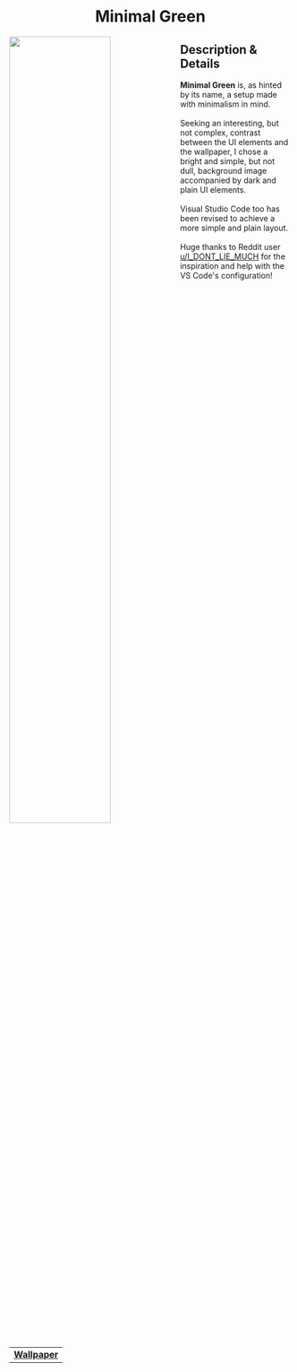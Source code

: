 <h1 align="center"> Minimal Green </h1>
<img width="60%" align="left" src="https://user-images.githubusercontent.com/61376940/168605102-d9bcde75-f231-4f9f-9a66-3341afb6c54e.png">
<h2> Description & Details</h2>  
<p> 
  <b>Minimal Green</b> is, as hinted by its name, a setup made with minimalism in mind.
  <br><br>
  Seeking an interesting, but not complex, contrast between the UI elements and the wallpaper, I chose a bright and simple, but not dull, background image accompanied by dark and plain UI elements.
  <br><br>
  Visual Studio Code too has been revised to achieve a more simple and plain layout.
  <br><br>
  Huge thanks to Reddit user <a href="https://www.reddit.com/user/I_DONT_LIE_MUCH"> u/I_DONT_LIE_MUCH</a> for the inspiration and help with the VS Code's configuration!
  <br><br>
 
  <table><tr><td>
        <a href="https://github.com/Haruno19/dotfiles/blob/main/Wallpapers/IMG_1244_2.png"> <b>Wallpaper</b> </a>
  </td></tr></table>
</p>
